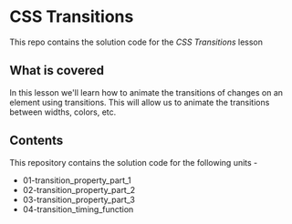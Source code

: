 # CSS Transitions

This repo contains the solution code for the *CSS Transitions* lesson

## What is covered
In this lesson we'll learn how to animate the transitions of changes on an element using transitions. This will allow us to animate the transitions between widths, colors, etc.

## Contents
This repository contains the solution code for the following units -
  - 01-transition_property_part_1
  - 02-transition_property_part_2
  - 03-transition_property_part_3
  - 04-transition_timing_function